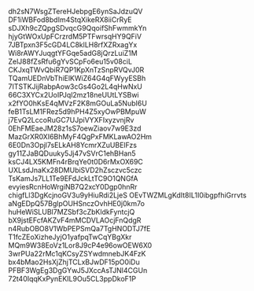 dh2sN7WsgZTereHJebpgE6ynSaJdzuQV
DF1iWBFod8bdIm4StqXikeRX8iiCrRyE
sDJXh9cZQpgSDvqcG9QqoifShFwmmkYn
hjyGtWOxUpFCrzrdM5PTFwrsqHY9QFiV
7JBTpxn3F5cGD4LC8klLH8rfXZRxagYx
Wi8rAWYJuqgtYFGqe5adG8jQrzLuiZ1M
ZelJ88fZsRfu6gYvSCpFo6eu15v08ciL
CKJxqTWvQbiR7QP1KpXnTzSnpRVQvJ0R
TQamUEDnVbThiElKWiZ64G4qFWyyESBh
7ITSTKJijRabpAow3cGs4Go2L4qHwNxU
66C3XYCx2UoIPJql2mz18neUUtLYSBwi
x2fYO0hKsE4qMVzF2K8mGOuLa5NubI6U
feB1TsLM1FRez5d9hPH4Z5xyOwPBMpuW
j7EvQ2LccoRuGC7UJpiVYXFIxyzvnjRv
0EhFMEaeJM28z1sS7oewZiaov7w9E3zd
MazGrXR0XI6BhMyF4QgPxFMKLawAO2Hm
6E0Dn3Opjl7sELkAH8YcmrXZuUBElFzs
gy11ZJaBQDuuky5Jj47vSVrC1ehBHan5
ksCJ4LX5KMFn4rBrqYe0t0D6rMxOX69C
UXLsdJnaKx28DMUbiSVD2hZsczvc5czc
TsKamJs7LL1Te9EFdJckLtTC9O1QNGfA
evyiesRcnHoWrgiNB7Q2xcY0Dgp0hnRr
chigfLl3DgKcjnoGV3u9yHiuRdi2LjeS
OEvTWZMLgKdIt8IL1I0ibgpfhiGrrvts
aNgEDpQ57BglpOUHSnczOvhHE0j0km7o
huHeWiSLUBl7MZSbf3cZbKldkFyntcjQ
bX9jstEFcfAKZvF4mMCDVLAOcjFnQdgR
n4RubOBO8V1WbPEPSmQa7TgHNODTJ7fE
T1fcZEoXizheJyjO1yafpqTwCqYBgXkr
MQm9W38EoVz1Lor8J9cP4e96owOEW6X0
3wrPUa22rMc1qKCsyZSYwdmnebJK4FzK
bx4bMao2HsXjZhjTCLxBJwDF15pO0iDu
PFBF3WgEg3DgGYwJ5JXccAsTJNl4CGUn
72t40IqqKxPynEKIL9Ou5CL3ppDkoF1P
